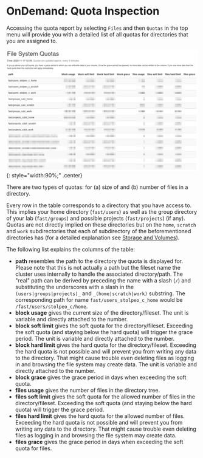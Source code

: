 # OnDemand: Quota Inspection

Accessing the quota report by selecting `Files` and then `Quotas` in the top menu
will provide you with a detailed list of all quotas for directories that you are assigned to.

![](figures/ondemand-files-quotas.png){: style="width:90%;" .center}

There are two types of quotas: for (a) size of and (b) number of files in a directory.

Every row in the table corresponds to a directory that you have access to. This implies
your home directory (`fast/users`) as well as the group directory of your lab (`fast/groups`) and possible projects (`fast/projects`)
(if any). Quotas are not directly implied on these directories but on the `home`, `scratch` and `work`
subdirectories that each of subdirectory of the beforementioned directories has (for a detailed explanation see [Storage and Volumes](../storage-locations)).

The following list explains the columns of the table:

- **path** resembles the path to the directory the quota is displayed for.
Please note that this is not actually a path but the fileset name the
cluster uses internally to handle the associated directory/path. The "real" path
can be derived by preceding the name with a slash (`/`) and substituting the
underscores with a slash in the `(users|groups|projects)_` and `_(home|scratch|work)` substring.
The corresponding path for name `fast/users_stolpeo_c_home` would be `/fast/users/stolpeo_c/home`.
- **block usage** gives the current size of the directory/fileset. The unit is
variable and directly attached to the number.
- **block soft limit** gives the soft quota for the directory/fileset. Exceeding
the soft quota (and staying below the hard quota) will trigger the grace period.
The unit is variable and directly attached to the number.
- **block hard limit** gives the hard quota for the directory/fileset. Exceeding
the hard quota is not possible and will prevent you from writing any data to the
directory. That might cause trouble even deleting files as logging in and browsing
the file system may create data. The unit is variable and directly attached to the number.
- **block grace** gives the grace period in days when exceeding the soft quota.
- **files usage** gives the number of files in the directory tree.
- **files soft limit** gives the soft quota for the allowed number of files in
the directory/fileset. Exceeding the soft quota (and staying below the hard quota)
will trigger the grace period.
- **files hard limit** gives the hard quota for the allowed number of files.
Exceeding the hard quota is not possible and will prevent you from writing any data to the
directory. That might cause trouble even deleting files as logging in and browsing
the file system may create data.
- **files grace** gives the grace period in days when exceeding the soft quota for files.
